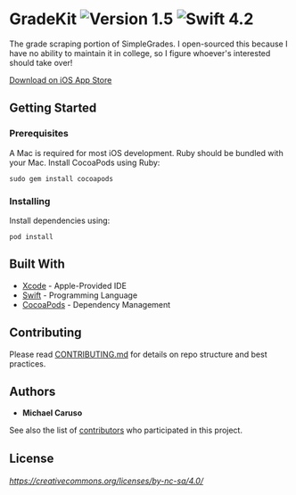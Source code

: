 # GradeKit ![Version 1.5](https://img.shields.io/badge/release-1.5.0-orange.svg) ![Swift 4.2](https://img.shields.io/badge/Swift-4.2-blue.svg)
The grade scraping portion of SimpleGrades. I open-sourced this because I have no ability to maintain it in college, so I figure whoever's interested should take over!

[Download on iOS App Store](https://itunes.apple.com/us/app/simplegrades/id1178469116)

## Getting Started

### Prerequisites

A Mac is required for most iOS development. Ruby should be bundled with your Mac. Install CocoaPods using Ruby:
```
sudo gem install cocoapods
```


### Installing

Install dependencies using:

```
pod install
```


## Built With

* [Xcode](http://developer.apple.com/xcode) - Apple-Provided IDE
* [Swift](https://swift.org) - Programming Language
* [CocoaPods](https://cocoapods.org/) - Dependency Management

## Contributing

Please read [CONTRIBUTING.md](/CONTRIBUTING.md) for details on repo structure and best practices.

## Authors

* **Michael Caruso**

See also the list of [contributors](https://github.com/AnchronInc/GradeKit/contributors) who participated in this project.

## License

###### https://creativecommons.org/licenses/by-nc-sa/4.0/
